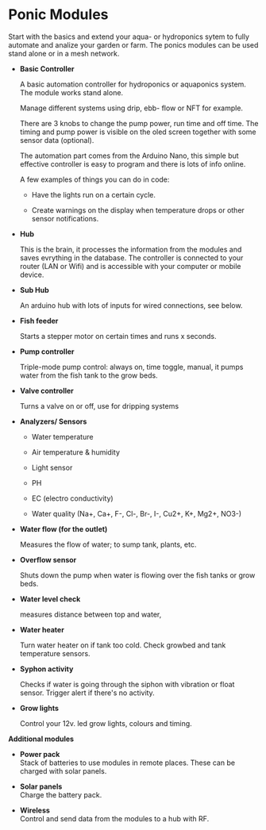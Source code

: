 # Ponic Modules
Start with the basics and extend your aqua- or hydroponics sytem to fully automate and analize your garden or farm. The ponics modules can be used stand alone or in a mesh network.

<ul>
    <li>
        <p>
            <strong>Basic Controller</strong>
        </p>
        <p>
            A basic automation controller for hydroponics or aquaponics system. The module works stand alone.
        </p>
        <p>
            Manage different systems using drip, ebb- flow or NFT for example.
        </p>
        <p>
            There are 3 knobs to change the pump power, run time and off time. The timing and pump power is visible on the oled screen together with some
            sensor data (optional).
        </p>
        <p>
            The automation part comes from the Arduino Nano, this simple but effective controller is easy to program and there is lots of info online.
        </p>
        <p>
            A few examples of things you can do in code:
        </p>
        <ul>
            <li>
                <p>
                    Have the lights run on a certain cycle.
                </p>
            </li>
            <li>
                <p>
                    Create warnings on the display when temperature drops or other sensor notifications.
                </p>
            </li>
        </ul>
    </li>
    <li>
        <p>
            <strong>Hub</strong>
        </p>
        <p>
            This is the brain, it processes the information from the modules and saves evrything in the database. The controller is connected to your router
            (LAN or Wifi) and is accessible with your computer or mobile device.
        </p>
    </li>
    <li>
        <p>
            <strong>Sub Hub</strong>
        </p>
        <p>
            An arduino hub with lots of inputs for wired connections, see below.
        </p>
    </li>
    <li>
        <p>
            <strong>Fish feeder</strong>
        </p>
        <p>
            Starts a stepper motor on certain times and runs x seconds.
        </p>
    </li>
    <li>
        <p>
            <strong>Pump controller</strong>
        </p>
        <p>
            Triple-mode pump control: always on, time toggle, manual, it pumps water from the fish tank to the grow beds.
        </p>
    </li>
    <li>
        <p>
            <strong>Valve controller</strong>
        </p>
        <p>
            Turns a valve on or off, use for dripping systems
        </p>
    </li>
    <li>
        <p>
            <strong>Analyzers/ Sensors</strong>
        </p>
        <ul>
            <li>
                <p>
                    Water temperature
                </p>
            </li>
            <li>
                <p>
                    Air temperature &amp; humidity
                </p>
            </li>
            <li>
                <p>
                    Light sensor
                </p>
            </li>
            <li>
                <p>
                    PH
                </p>
            </li>
            <li>
                <p>
                    EC (electro conductivity)
                </p>
            </li>
            <li>
                <p>
                    Water quality (Na+, Ca+, F-, Cl-, Br-, I-, Cu2+, K+, Mg2+, NO3-)
                </p>
            </li>
        </ul>
    </li>
    <li>
        <p>
            <strong>Water flow (for the outlet)</strong>
        </p>
        <p>
            Measures the flow of water; to sump tank, plants, etc.
        </p>
    </li>
    <li>
        <p>
            <strong>Overflow sensor</strong>
        </p>
        <p>
            Shuts down the pump when water is flowing over the fish tanks or grow beds.
        </p>
    </li>
    <li>
        <p>
            <strong>Water level check</strong>
        </p>
        <p>
            measures distance between top and water,
        </p>
    </li>
    <li>
        <p>
            <strong>Water heater</strong>
        </p>
        <p>
            Turn water heater on if tank too cold. Check growbed and tank temperature sensors.
        </p>
    </li>
    <li>
        <p>
            <strong>Syphon activity</strong>
        </p>
        <p>
            Checks if water is going through the siphon with vibration or float sensor. Trigger alert if there's no activity.
        </p>
    </li>
    <li>
        <p>
            <strong>Grow lights</strong>
        </p>
        <p>
            Control your 12v. led grow lights, colours and timing.
        </p>
    </li>
</ul>
<p>
    <strong>Additional modules</strong>
</p>
<ul>
    <li>
        <p>
            <strong>
                Power pack
                <br/>
            </strong>
            Stack of batteries to use modules in remote places. These can be charged with solar panels.
        </p>
    </li>
    <li>
        <p>
            <strong>
                Solar panels
                <br/>
            </strong>
            Charge the battery pack.
        </p>
    </li>
    <li>
        <p>
            <strong>Wireless</strong>
            <br/>
            Control and send data from the modules to a hub with RF.
        </p>
    </li>
</ul>
